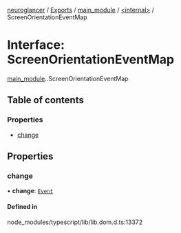 [neuroglancer](../README.md) / [Exports](../modules.md) / [main\_module](../modules/main_module.md) / [<internal\>](../modules/main_module._internal_.md) / ScreenOrientationEventMap

# Interface: ScreenOrientationEventMap

[main_module](../modules/main_module.md).[<internal>](../modules/main_module._internal_.md).ScreenOrientationEventMap

## Table of contents

### Properties

- [change](main_module._internal_.ScreenOrientationEventMap.md#change)

## Properties

### change

• **change**: [`Event`](../modules/main_module._internal_.md#event)

#### Defined in

node_modules/typescript/lib/lib.dom.d.ts:13372
